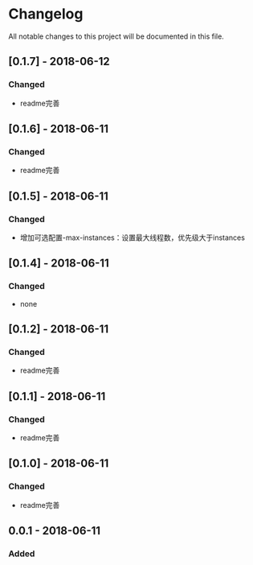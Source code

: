 # Changelog
All notable changes to this project will be documented in this file.

## [0.1.7] - 2018-06-12
### Changed
- readme完善

## [0.1.6] - 2018-06-11
### Changed
- readme完善

## [0.1.5] - 2018-06-11
### Changed
- 增加可选配置-max-instances：设置最大线程数，优先级大于instances

## [0.1.4] - 2018-06-11
### Changed
- none

## [0.1.2] - 2018-06-11
### Changed
- readme完善

## [0.1.1] - 2018-06-11
### Changed
- readme完善

## [0.1.0] - 2018-06-11
### Changed
- readme完善

## 0.0.1 - 2018-06-11
### Added

